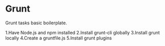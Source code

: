 # Grunt
Grunt tasks basic boilerplate.

1.Have Node.js and npm installed
2.Install grunt-cli globally
3.Install grunt locally 
4.Create a gruntfile.js
5.Install grunt plugins
